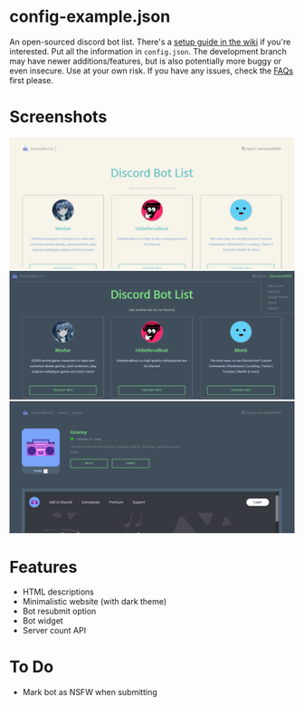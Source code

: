 # config-example.json
An open-sourced discord bot list.
There's a [setup guide in the wiki](https://github.com/Sank6/Discord-Bot-List/wiki/Setup-Information) if you're interested. Put all the information in `config.json`.
The development branch may have newer additions/features, but is also potentially more buggy or even insecure. Use at your own risk.
If you have any issues, check the [FAQs](https://github.com/Sank6/Discord-Bot-List/wiki/FAQs) first please.

# Screenshots
![Front Page](/screenshots/front.png?raw=true "Front Page")
![Dark Theme](/screenshots/dark.png?raw=true "Dark Theme")
![Bot Page](/screenshots/bot.png?raw=true "Bot Page")


# Features
 - HTML descriptions
 - Minimalistic website (with dark theme)
 - Bot resubmit option
 - Bot widget
 - Server count API

# To Do
 - Mark bot as NSFW when submitting
